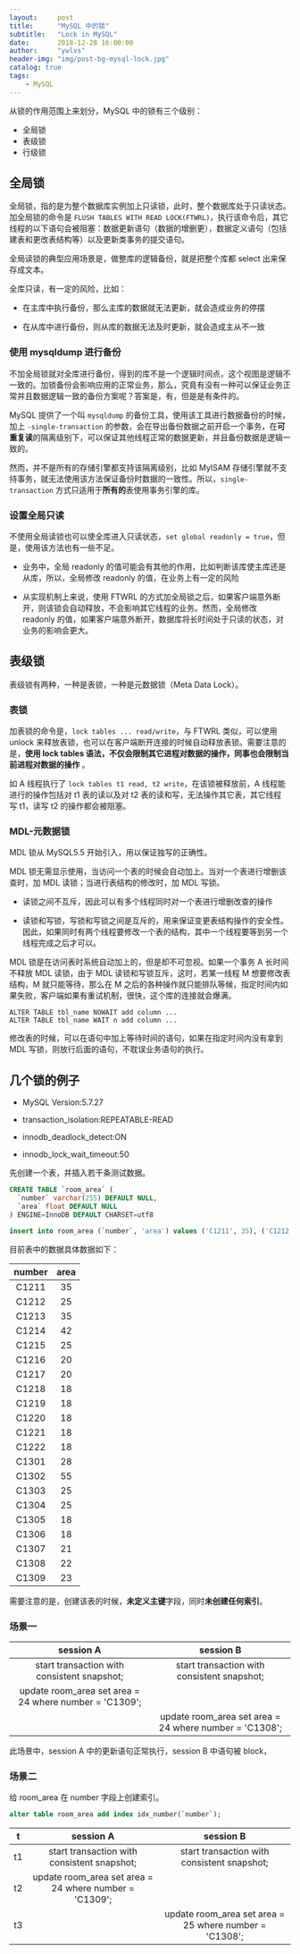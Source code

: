 ```yaml
---
layout:     post
title:      "MySQL 中的锁"
subtitle:   "Lock in MySQL"
date:       2018-12-28 16:00:00
author:     "ywlvs"
header-img: "img/post-bg-mysql-lock.jpg"
catalog: true
tags:
    - MySQL
---
```


从锁的作用范围上来划分，MySQL 中的锁有三个级别：

+ 全局锁
+ 表级锁
+ 行级锁

## 全局锁

全局锁，指的是为整个数据库实例加上只读锁，此时，整个数据库处于只读状态。加全局锁的命令是 `FLUSH TABLES WITH READ LOCK(FTWRL)`，执行该命令后，其它线程的以下语句会被阻塞：数据更新语句（数据的增删更），数据定义语句（包括建表和更改表结构等）以及更新类事务的提交语句。

全局读锁的典型应用场景是，做整库的逻辑备份，就是把整个库都 select 出来保存成文本。

全库只读，有一定的风险，比如：

+ 在主库中执行备份，那么主库的数据就无法更新，就会造成业务的停摆

+ 在从库中进行备份，则从库的数据无法及时更新，就会造成主从不一致

### 使用 mysqldump 进行备份

不加全局锁就对全库进行备份，得到的库不是一个逻辑时间点，这个视图是逻辑不一致的。加锁备份会影响应用的正常业务，那么，究竟有没有一种可以保证业务正常并且数据逻辑一致的备份方案呢？答案是，有，但是是有条件的。

MySQL 提供了一个叫 `mysqldump` 的备份工具，使用该工具进行数据备份的时候，加上 `-single-transaction` 的参数，会在导出备份数据之前开启一个事务，在**可重复读**的隔离级别下，可以保证其他线程正常的数据更新，并且备份数据是逻辑一致的。

然而，并不是所有的存储引擎都支持该隔离级别，比如 MyISAM 存储引擎就不支持事务，就无法使用该方法保证备份时数据的一致性。所以，`single-transaction` 方式只适用于**所有的**表使用事务引擎的库。

### 设置全局只读

不使用全局读锁也可以使全库进入只读状态，`set global readonly = true`，但是，使用该方法也有一些不足。

+ 业务中，全局 readonly 的值可能会有其他的作用，比如判断该库使主库还是从库，所以，全局修改 readonly 的值，在业务上有一定的风险

+ 从实现机制上来说，使用 FTWRL 的方式加全局锁之后，如果客户端意外断开，则该锁会自动释放，不会影响其它线程的业务。然而，全局修改 readonly 的值，如果客户端意外断开，数据库将长时间处于只读的状态，对业务的影响会更大。

## 表级锁

表级锁有两种，一种是表锁，一种是元数据锁（Meta Data Lock）。

### 表锁

加表锁的命令是，`lock tables ... read/write`，与 FTWRL 类似，可以使用 unlock 来释放表锁，也可以在客户端断开连接的时候自动释放表锁。需要注意的是，**使用 lock tables 语法，不仅会限制其它进程对数据的操作，同事也会限制当前进程对数据的操作** 。

如 A 线程执行了 `lock tables t1 read, t2 write`，在该锁被释放前，A 线程能进行的操作包括对 t1 表的读以及对 t2 表的读和写，无法操作其它表，其它线程 写 t1，读写 t2 的操作都会被阻塞。

### MDL-元数据锁

MDL 锁从 MySQL5.5 开始引入，用以保证独写的正确性。

MDL 锁无需显示使用，当访问一个表的时候会自动加上。当对一个表进行增删该查时，加 MDL 读锁；当进行表结构的修改时，加 MDL 写锁。

+ 读锁之间不互斥，因此可以有多个线程同时对一个表进行增删改查的操作

+ 读锁和写锁，写锁和写锁之间是互斥的，用来保证变更表结构操作的安全性。因此，如果同时有两个线程要修改一个表的结构，其中一个线程要等到另一个线程完成之后才可以。

MDL 锁是在访问表时系统自动加上的，但是却不可忽视。如果一个事务 A 长时间不释放 MDL 读锁，由于 MDL 读锁和写锁互斥，这时，若某一线程 M 想要修改表结构，M 就只能等待，那么在 M 之后的各种操作就只能排队等候，指定时间内如果失败，客户端如果有重试机制，很快，这个库的连接就会爆满。

```
ALTER TABLE tbl_name NOWAIT add column ...
ALTER TABLE tbl_name WAIT n add column ...
```

修改表的时候，可以在语句中加上等待时间的语句，如果在指定时间内没有拿到 MDL 写锁，则放行后面的语句，不耽误业务语句的执行。

## 几个锁的例子

+ MySQL Version:5.7.27

+ transaction_isolation:REPEATABLE-READ
+ innodb_deadlock_detect:ON
+ innodb_lock_wait_timeout:50

先创建一个表，并插入若干条测试数据。

```sql
CREATE TABLE `room_area` (
  `number` varchar(255) DEFAULT NULL,
  `area` float DEFAULT NULL
) ENGINE=InnoDB DEFAULT CHARSET=utf8

insert into room_area (`number`, 'area') values ('C1211', 35), ('C1212', 25), ('C1213', 35), ('C1214', 42), ('C1215', 25), ('C1216', 20), ('C1217', 20), ('C1218', 18), ('C1219', 18), ('C1220', 18), ('C1221', 18), ('C1222', 18), ('C1301', 28), ('C1302', 55), ('C1303', 25), ('C1304', 25), ('C1305', 18), ('C1306', 18), ('C1307', 21), ('C1308', 22), ('C1309', 23);
```

目前表中的数据具体数据如下：

|**number**|**area**|
|:--:|:--:|
| C1211  |   35 |
| C1212  |   25 |
| C1213  |   35 |
| C1214  |   42 |
| C1215  |   25 |
| C1216  |   20 |
| C1217  |   20 |
| C1218  |   18 |
| C1219  |   18 |
| C1220  |   18 |
| C1221  |   18 |
| C1222  |   18 |
| C1301  |   28 |
| C1302  |   55 |
| C1303  |   25 |
| C1304  |   25 |
| C1305  |   18 |
| C1306  |   18 |
| C1307  |   21 |
| C1308  |   22 |
| C1309  |   23 |

需要注意的是，创建该表的时候，**未定义主键**字段，同时**未创建任何索引**。

### 场景一

|session A|session B|
|:--:|:--:|
|start transaction with consistent snapshot;|start transaction with consistent snapshot;|
|update room_area set area = 24 where number = 'C1309';||
||update room_area set area = 24 where number = 'C1308';|

此场景中，session A 中的更新语句正常执行，session B 中语句被 block，

### 场景二

给 room_area 在 number 字段上创建索引。

```sql
alter table room_area add index idx_number(`number`);
```

|t|session A|session B|
|:--:|:--:|:--:|
|t1|start transaction with consistent snapshot;|start transaction with consistent snapshot;|
|t2|update room_area set area = 24 where number = 'C1309';||
|t3||update room_area set area = 25 where number = 'C1308';|
